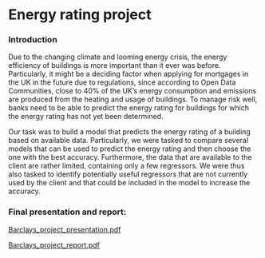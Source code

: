# Energy rating project

### Introduction

Due to the changing climate and looming energy crisis, the energy efficiency of buildings
is more important than it ever was before. Particularly, it might be a deciding factor
when applying for mortgages in the UK in the future due to regulations, since according
to Open Data Communities, close to 40% of the UK’s energy consumption and emissions
are produced from the heating and usage of buildings.
To manage risk well, banks need to be able to predict the energy rating for buildings
for which the energy rating has not yet been determined.


Our task was to build a model that predicts the energy rating of a building based on
available data. Particularly, we were tasked to compare several models that can be used
to predict the energy rating and then choose the one with the best accuracy.
Furthermore, the data that are available to the client are rather limited, containing
only a few regressors. We were thus also tasked to identify potentially useful regressors
that are not currently used by the client and that could be included in the model to
increase the accuracy.

### Final presentation and report:

[Barclays_project_presentation.pdf](data%2F08_reporting%2FBarclays_project_presentation.pdf)

[Barclays_project_report.pdf](data%2F08_reporting%2FBarclays_project_report.pdf)